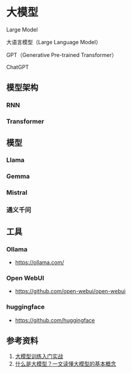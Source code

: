 # 大模型

Large Model

大语言模型（Large Language Model）

GPT（Generative Pre-trained Transformer）

ChatGPT

## 模型架构

### RNN

### Transformer

## 模型

### Llama

### Gemma

### Mistral

### 通义千问

## 工具

### Ollama

* https://ollama.com/

### Open WebUI

* https://github.com/open-webui/open-webui

### huggingface

* https://github.com/huggingface

## 参考资料

1. [大模型训练入门实战](https://techdiylife.github.io/big-model-training)
2. [什么是大模型？一文读懂大模型的基本概念](https://xie.infoq.cn/article/c73d7cd6c89fa88279e6e0afe)
